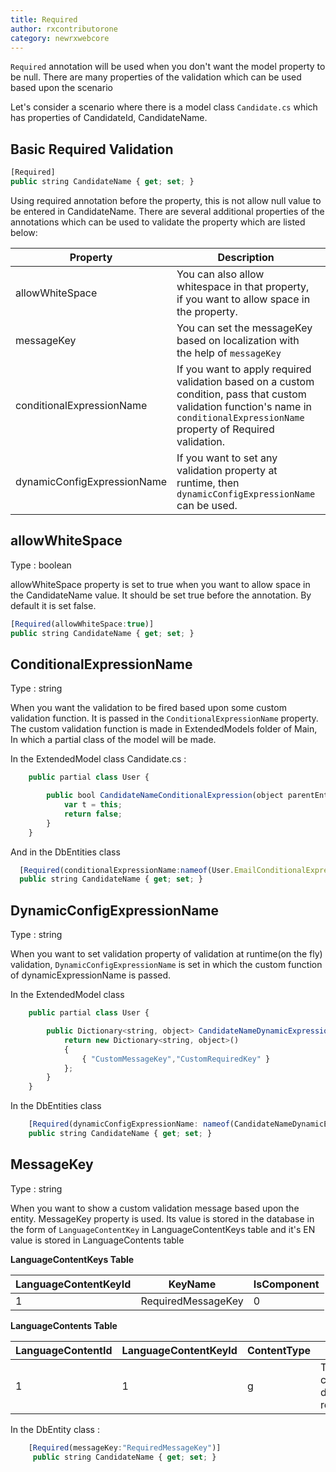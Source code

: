 ```yaml
---
title: Required
author: rxcontributorone
category: newrxwebcore  
---
```


`Required` annotation will be used when you don't want the model property to be null. There are many properties of the validation which can be used based upon the scenario 

Let's consider a scenario where there is a model class `Candidate.cs` which has properties of  CandidateId, CandidateName.

## Basic Required Validation

```js
[Required]
public string CandidateName { get; set; }
```

Using required annotation before the property, this is not allow null value to be entered in CandidateName. There are several additional properties of the annotations which can be used to validate the property which are listed below:

| Property | Description | Syntax |
| ----------- | ----------- | ----------- |
| allowWhiteSpace | You can also allow whitespace in that property, if you want to allow space in the property. | [Required(allowWhiteSpace: true)] |
| messageKey | You can set the messageKey based on localization with the help of `messageKey` | [Required(messageKey: "requiredMessageKey" )] |
| conditionalExpressionName | If you want to apply required validation based on a custom condition, pass that custom validation function's name in `conditionalExpressionName` property of Required validation. | [Required(conditionalExpressionName:nameof(User.EmailConditionalExpression))] |
| dynamicConfigExpressionName | If you want to set any validation property at runtime, then `dynamicConfigExpressionName` can be used. | [Required(dynamicConfigExpressionName:nameof(EmailDynamicExpression))] |

## allowWhiteSpace
Type : boolean

allowWhiteSpace property is set to true when you want to allow space in the CandidateName value. It should be set true before the annotation. By default it is set false.  

```js
[Required(allowWhiteSpace:true)]
public string CandidateName { get; set; }
```

## ConditionalExpressionName
Type : string
    
When you want the validation to be fired based upon some custom validation function. It is passed in the `ConditionalExpressionName` property.
The custom validation function is made in ExtendedModels folder of Main, In which a partial class of the model will be made.

In the ExtendedModel class
Candidate.cs :

```js
    public partial class User {

        public bool CandidateNameConditionalExpression(object parentEntity = null) {
            var t = this;
            return false;
        }
    }
```

And in the DbEntities class

```js
  [Required(conditionalExpressionName:nameof(User.EmailConditionalExpression))]
  public string CandidateName { get; set; }
```

## DynamicConfigExpressionName
Type : string

When you want to set validation property of validation at runtime(on the fly) validation, `DynamicConfigExpressionName` is set in which the custom function of dynamicExpressionName is passed.

In the ExtendedModel class

```js
    public partial class User {

        public Dictionary<string, object> CandidateNameDynamicExpression(object parentEntity = null) {
            return new Dictionary<string, object>()
            {
                { "CustomMessageKey","CustomRequiredKey" }
            };
        }
    }

```

In the DbEntities class

```js
    [Required(dynamicConfigExpressionName: nameof(CandidateNameDynamicExpression))]
    public string CandidateName { get; set; }
```

## MessageKey
Type : string

When you want to show a custom validation message based upon the entity. MessageKey property is used. Its value is stored in the database in the form of `LanguageContentKey` in LanguageContentKeys table and it's EN value is stored in LanguageContents table

**LanguageContentKeys Table**

| LanguageContentKeyId | KeyName | IsComponent 
| ----------- | ----------- | ----------- | 
| 1 | RequiredMessageKey | 0 | 

**LanguageContents Table**

| LanguageContentId | LanguageContentKeyId | ContentType | En | Fr |
| ----------- | ----------- | ----------- | -------- | ---- | 
| 1 | 1 | g | This candidate data is required | NULL |  

In the DbEntity class : 

```js
    [Required(messageKey:"RequiredMessageKey")]
     public string CandidateName { get; set; }
```